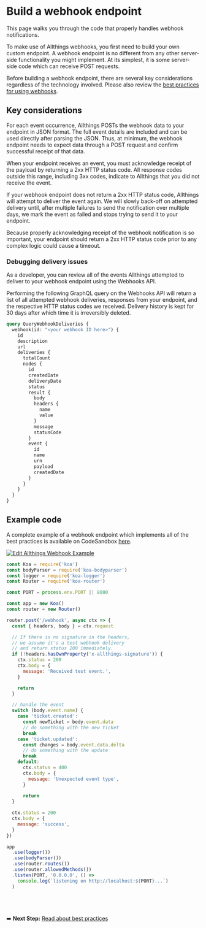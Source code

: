# Build a webhook endpoint

This page walks you through the code that properly handles webhook notifications.

To make use of Allthings webhooks, you first need to build your own custom endpoint. A webhook endpoint is no different from any other server-side functionality you might implement. At its simplest, it is some server-side code which can receive POST requests.

Before building a webhook endpoint, there are several key considerations regardless of the technology involved. Please also review the [best practices for using webhooks](./best-practices.md).


## Key considerations

For each event occurrence, Allthings POSTs the webhook data to your endpoint in JSON format. The full event details are included and can be used directly after parsing the JSON. Thus, at minimum, the webhook endpoint needs to expect data through a POST request and confirm successful receipt of that data.

When your endpoint receives an event, you must acknowledge receipt of the payload by returning a 2xx HTTP status code. All response codes outside this range, including 3xx codes, indicate to Allthings that you did not receive the event.

If your webhook endpoint does not return a 2xx HTTP status code, Allthings will attempt to deliver the event again. We will slowly back-off on attempted delivery until, after multiple failures to send the notification over multiple days, we mark the event as failed and stops trying to send it to your endpoint.

Because properly acknowledging receipt of the webhook notification is so important, your endpoint should return a 2xx HTTP status code prior to any complex logic could cause a timeout.

### Debugging delivery issues

As a developer, you can review all of the events Allthings attempted to deliver to your webhook endpoint using the Webhooks API.

Performing the following GraphQL query on the Webhooks API will return a list of all attempted webhook deliveries, responses from your endpoint, and the respective HTTP status codes we received. Delivery history is kept for 30 days after which time it is irreversibly deleted.


```graphql
query QueryWebhookDeliveries {
  webhook(id: "<your webhook ID here>") {
    id
    description
    url
    deliveries {
      totalCount
      nodes {
        id
        createdDate
        deliveryDate
        status
        result {
          body
          headers {
            name
            value
          }
          message
          statusCode
        }
        event {
          id
          name
          urn
          payload
          createdDate
        }
      }
    }
  }
}

```


## Example code

A complete example of a webhook endpoint which implements all of the best practices is available on CodeSandbox [here](https://codesandbox.io/s/allthings-webhook-example-m37vf?file=/readme.md).

[![Edit Allthings Webhook Example](https://codesandbox.io/static/img/play-codesandbox.svg)](https://codesandbox.io/s/allthings-webhook-example-m37vf?file=/readme.md)

```js
const Koa = require('koa')
const bodyParser = require('koa-bodyparser')
const logger = require('koa-logger')
const Router = require('koa-router')

const PORT = process.env.PORT || 8000

const app = new Koa()
const router = new Router()

router.post('/webhook', async ctx => {
  const { headers, body } = ctx.request

  // If there is no signature in the headers,
  // we assume it's a test webhook delivery
  // and return status 200 immediately.
  if (!headers.hasOwnProperty('x-allthings-signature')) {
    ctx.status = 200
    ctx.body = {
      message: 'Received test event.',
    }

    return
  }

  // handle the event
  switch (body.event.name) {
    case 'ticket.created':
      const newTicket = body.event.data
      // do something with the new ticket
      break
    case 'ticket.updated':
      const changes = body.event.data.delta
      // do something with the update
      break
    default:
      ctx.status = 400
      ctx.body = {
        message: 'Unexpected event type',
      }
      
      return
  }

  ctx.status = 200
  ctx.body = {
    message: 'success',
  }
})

app
  .use(logger())
  .use(bodyParser())
  .use(router.routes())
  .use(router.allowedMethods())
  .listen(PORT, '0.0.0.0', () =>
    console.log(`listening on http://localhost:${PORT}...`)
  )
```




<br /><br /><br />
➡️ **Next Step:** [Read about best practices](./best-practices.md)
